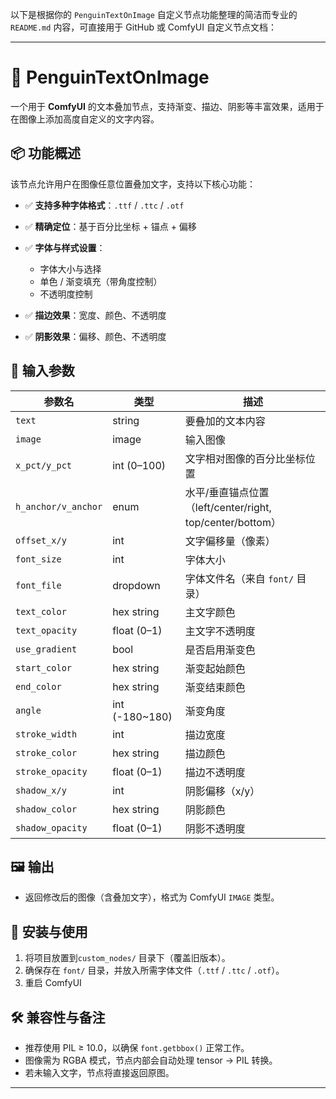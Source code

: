 以下是根据你的 `PenguinTextOnImage` 自定义节点功能整理的简洁而专业的 `README.md` 内容，可直接用于 GitHub 或 ComfyUI 自定义节点文档：

---

# 🐧 PenguinTextOnImage

一个用于 **ComfyUI** 的文本叠加节点，支持渐变、描边、阴影等丰富效果，适用于在图像上添加高度自定义的文字内容。

## 📦 功能概述

该节点允许用户在图像任意位置叠加文字，支持以下核心功能：

* ✅ **支持多种字体格式**：`.ttf` / `.ttc` / `.otf`
* ✅ **精确定位**：基于百分比坐标 + 锚点 + 偏移
* ✅ **字体与样式设置**：

  * 字体大小与选择
  * 单色 / 渐变填充（带角度控制）
  * 不透明度控制
* ✅ **描边效果**：宽度、颜色、不透明度
* ✅ **阴影效果**：偏移、颜色、不透明度

## 🧩 输入参数

| 参数名                 | 类型              | 描述                                              |
| ------------------- | --------------- | ----------------------------------------------- |
| `text`              | string          | 要叠加的文本内容                                        |
| `image`             | image           | 输入图像                                            |
| `x_pct/y_pct`       | int (0–100)     | 文字相对图像的百分比坐标位置                                  |
| `h_anchor/v_anchor` | enum            | 水平/垂直锚点位置（left/center/right, top/center/bottom） |
| `offset_x/y`        | int             | 文字偏移量（像素）                                       |
| `font_size`         | int             | 字体大小                                            |
| `font_file`         | dropdown        | 字体文件名（来自 `font/` 目录）                            |
| `text_color`        | hex string      | 主文字颜色                                           |
| `text_opacity`      | float (0–1)     | 主文字不透明度                                         |
| `use_gradient`      | bool            | 是否启用渐变色                                         |
| `start_color`       | hex string      | 渐变起始颜色                                          |
| `end_color`         | hex string      | 渐变结束颜色                                          |
| `angle`             | int (-180\~180) | 渐变角度                                            |
| `stroke_width`      | int             | 描边宽度                                            |
| `stroke_color`      | hex string      | 描边颜色                                            |
| `stroke_opacity`    | float (0–1)     | 描边不透明度                                          |
| `shadow_x/y`        | int             | 阴影偏移（x/y）                                       |
| `shadow_color`      | hex string      | 阴影颜色                                            |
| `shadow_opacity`    | float (0–1)     | 阴影不透明度                                          |

## 🖼️ 输出

* 返回修改后的图像（含叠加文字），格式为 ComfyUI `IMAGE` 类型。

## 📁 安装与使用

1. 将项目放置到`custom_nodes/` 目录下（覆盖旧版本）。
2. 确保存在 `font/` 目录，并放入所需字体文件（`.ttf` / `.ttc` / `.otf`）。
3. 重启 ComfyUI
   
## 🛠 兼容性与备注

* 推荐使用 PIL ≥ 10.0，以确保 `font.getbbox()` 正常工作。
* 图像需为 RGBA 模式，节点内部会自动处理 tensor → PIL 转换。
* 若未输入文字，节点将直接返回原图。

---

